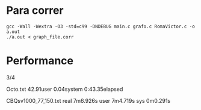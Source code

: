 # Para correr

```
gcc -Wall -Wextra -O3 -std=c99 -DNDEBUG main.c grafo.c RomaVictor.c -o a.out
./a.out < graph_file.corr
```
# Performance
3/4

Octo.txt
42.91user 0.04system 0:43.35elapsed

CBQsv1000_77_150.txt
real	7m6.926s
user	7m4.719s
sys	0m0.291s
